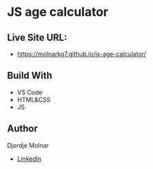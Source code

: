 # JS age calculator

## Live Site URL: 
- https://molnarkg7.github.io/js-age-calculator/

## Build With
- VS Code
- HTML&CSS
- JS

## Author
Djordje Molnar
- [LinkedIn](https://www.linkedin.com/in/molnarkg/)
 
